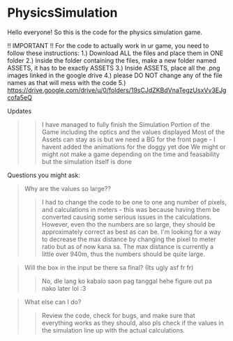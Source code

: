 # PhysicsSimulation

Hello everyone! So this is the code for the physics simulation game.

!! IMPORTANT !!
For the code to actually work in ur game, you need to follow these instructions:
1.) Download ALL the files and place them in ONE folder
2.) Inside the folder containing the files, make a new folder named ASSETS, it has to be exactly ASSETS
3.) Inside ASSETS, place all the .png images linked in the google drive
4.) please DO NOT change any of the file names as that will mess with the code
5.) https://drive.google.com/drive/u/0/folders/19sCJdZKBdVnaTegzUsxVv3EJgcofa5eQ

Updates
>> I have managed to fully finish the Simulation Portion of the Game including the optics and the values displayed
>> Most of the Assets can stay as is but we need a BG for the front page - I havent added the animations for the doggy yet doe 
>> We might or might not make a game depending on the time and feasability but the simulation itself is done

Questions you might ask:
> Why are the values so large??
>> I had to change the code to be one to one ang number of pixels, and calculations in meters - this was because having them
>> be converted causing some serious issues in the calculations. However, even tho the numbers are so large, they should be
>> approximately correct as best as can be. I'm looking for a way to decrease the max distance by changing the pixel to meter
>> ratio but as of now kana sa. The max distance is currently a little over 940m, thus the numbers should be quite large.

> Will the box in the input be there sa final? (Its ugly asf fr fr)
>> No, dle lang ko kabalo saon pag tanggal hehe figure out pa nako later lol :3

> What else can I do?
>> Review the code, check for bugs, and make sure that everything works as they should, also pls check if the values
>> in the simulation line up with the actual calculations.
